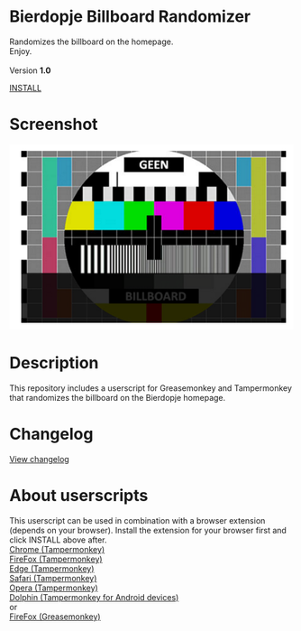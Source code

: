 # Bierdopje Billboard Randomizer
Randomizes the billboard on the homepage.
<BR/>
Enjoy.
<BR/><BR/>
Version <strong>1.0</strong>

<A HREF="https://github.com/Bierdopje-Community/bierdopje-billboard-randomizer/raw/master/bierdopje-billboard-randomizer-latest.user.js">INSTALL</A>

# Screenshot
<IMG SRC="https://raw.githubusercontent.com/Bierdopje-Community/bierdopje-billboard-randomizer/master/screenshots/preview.png" />

# Description
This repository includes a userscript for Greasemonkey and Tampermonkey that randomizes the billboard on the Bierdopje homepage.

# Changelog
<A HREF="https://raw.githubusercontent.com/Bierdopje-Community/bierdopje-billboard-randomizer/master/changelog.txt">View changelog</A>

# About userscripts
This userscript can be used in combination with a browser extension (depends on your browser). Install the extension for your browser first and click INSTALL above after.<BR/>
<A HREF="https://tampermonkey.net/?ext=dhdg&browser=chrome">Chrome (Tampermonkey)</A><BR/>
<A HREF="https://tampermonkey.net/?ext=dhdg&browser=firefox">FireFox (Tampermonkey)</A><BR/>
<A HREF="https://tampermonkey.net/?ext=dhdg&browser=edge">Edge (Tampermonkey)</A><BR/>
<A HREF="https://tampermonkey.net/?browser=safari">Safari (Tampermonkey)</A><BR/>
<A HREF="https://tampermonkey.net/?ext=dhdg&browser=opera">Opera (Tampermonkey)</A><BR/>
<A HREF="https://tampermonkey.net/?ext=dhdg&browser=dolphin">Dolphin (Tampermonkey for Android devices)</A><BR/>
or<BR/>
<A HREF="https://addons.mozilla.org/en-US/firefox/addon/greasemonkey/">FireFox (Greasemonkey)</A>